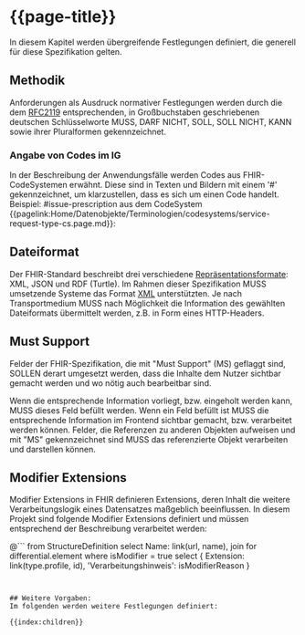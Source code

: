 # {{page-title}}

In diesem Kapitel werden übergreifende Festlegungen definiert, die generell für diese Spezifikation gelten.

## Methodik

Anforderungen als Ausdruck normativer Festlegungen werden durch die dem [RFC2119](https://tools.ietf.org/html/rfc2119) entsprechenden, in Großbuchstaben geschriebenen deutschen Schlüsselworte MUSS, DARF NICHT, SOLL, SOLL NICHT, KANN sowie ihrer Pluralformen gekennzeichnet.

### Angabe von Codes im IG

In der Beschreibung der Anwendungsfälle werden Codes aus FHIR-CodeSystemen erwähnt. Diese sind in Texten und Bildern mit einem '#' gekennzeichnet, um klarzustellen, dass es sich um einen Code handelt. Beispiel: #issue-prescription aus dem CodeSystem {{pagelink:Home/Datenobjekte/Terminologien/codesystems/service-request-type-cs.page.md}}:


## Dateiformat

Der FHIR-Standard beschreibt drei verschiedene [Repräsentationsformate](http://hl7.org/fhir/formats.html#wire): XML, JSON und RDF (Turtle).
Im Rahmen dieser Spezifikation MUSS umsetzende Systeme das Format [XML](http://hl7.org/fhir/xml.html) unterstützten.
Je nach Transportmedium MUSS nach Möglichkeit die Information des gewählten Dateiformats übermittelt werden, z.B. in Form eines HTTP-Headers.

## Must Support

Felder der FHIR-Spezifikation, die mit "Must Support" (MS) geflaggt sind, SOLLEN derart umgesetzt werden, dass die Inhalte dem Nutzer sichtbar gemacht werden und wo nötig auch bearbeitbar sind.

Wenn die entsprechende Information vorliegt, bzw. eingeholt werden kann, MUSS dieses Feld befüllt werden.
Wenn ein Feld befüllt ist MUSS die entsprechende Information im Frontend sichtbar gemacht, bzw. verarbeitet werden können.
Felder, die Referenzen zu anderen Objekten aufweisen und mit "MS" gekennzeichnet sind MUSS das referenzierte Objekt verarbeiten und darstellen können.

## Modifier Extensions

Modifier Extensions in FHIR definieren Extensions, deren Inhalt die weitere Verarbeitungslogik eines Datensatzes maßgeblich beeinflussen.
In diesem Projekt sind folgende Modifier Extensions definiert und müssen entsprechend der Beschreibung verarbeitet werden:

@```
from StructureDefinition
select
    Name: link(url, name),
    join for differential.element 
    where isModifier = true
    select { Extension: link(type.profile, id), 'Verarbeitungshinweis': isModifierReason }
```


## Weitere Vorgaben:
Im folgenden werden weitere Festlegungen definiert:

{{index:children}}
